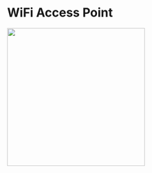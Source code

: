 # WiFi Access Point

<img width="320" src="https://github.com/user-attachments/assets/4b79b6aa-034b-4b25-810c-08cc230b3df2" />
